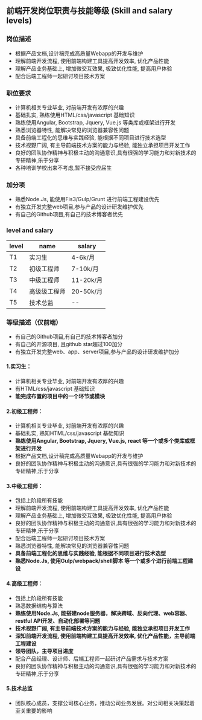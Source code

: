 ## 前端开发岗位职责与技能等级 (Skill and salary levels)

### 岗位描述
* 根据产品文档,设计稿完成高质量Webapp的开发与维护
* 理解前端开发流程, 使用前端构建工具提高开发效率, 优化产品性能
* 理解产品业务基础上, 增加微交互效果, 极致优化性能, 提高用户体验
* 配合后端工程师一起研讨项目技术方案

### 职位要求
* 计算机相关专业毕业, 对前端开发有浓厚的兴趣
* 基础扎实, 熟练使用HTML/css/javascript 基础知识
* 熟练使用Angular, Bootstrap, Jquery, Vue.js 等类库或框架进行开发
* 熟悉浏览器特性, 能解决常见的浏览器兼容性问题
* 具备前端工程化的思维与实践经验, 能根据不同项目进行技术选型
* 技术视野广阔, 有主导前端技术方案的能力与经验, 能独立承担项目开发工作
* 良好的团队协作精神与积极主动的沟通意识,具有很强的学习能力和对新技术的专研精神,乐于分享
* 各种培训学校出来不考虑,暂不接受应届生

### 加分项
* 熟悉Node.Js, 能使用Fis3/Gulp/Grunt 进行前端工程建设优先
* 有独立开发完整web项目,参与产品的设计研发维护优先
* 有自己的Github项目,有自己的技术博客者优先

### level and salary
level|name|salary
|---|---|---|
|T1|实习生|4-6k/月|
|T2|初级工程师|7-10k/月|
|T3|中级工程师|11-20k/月|
|T4|高级级工程师|20-50k/月|
|T5|技术总监|--|

### 等级描述（仅前端）
* 有自己的Github项目,有自己的技术博客者加分
* 有自己的开源项目, 且github star超过100加分
* 有独立开发完整web、app、server项目,参与产品的设计研发维护加分

#### 1.实习生：
* 计算机相关专业毕业, 对前端开发有浓厚的兴趣
* 有HTML/css/javascript 基础知识
* **能完成布置的项目中的一个环节或模块**

#### 2.初级工程师：
* 计算机相关专业毕业, 对前端开发有浓厚的兴趣
* 基础扎实, 熟知HTML/css/javascript 基础知识
* **熟练使用Angular, Bootstrap, Jquery, Vue.js, react 等一个或多个类库或框架进行开发**
* 根据产品文档,设计稿完成高质量Webapp的开发与维护
* 良好的团队协作精神与积极主动的沟通意识,具有很强的学习能力和对新技术的专研精神,乐于分享

#### 3.中级工程师：
* 包括上阶段所有技能
* 理解前端开发流程, 使用前端构建工具提高开发效率, 优化产品性能
* 理解产品业务基础上, 增加微交互效果, 极致优化性能, 提高用户体验
* 良好的团队协作精神与积极主动的沟通意识,具有很强的学习能力和对新技术的专研精神,乐于分享
* 配合后端工程师一起研讨项目技术方案
* 熟悉浏览器特性, 能解决常见的浏览器兼容性问题
* **具备前端工程化的思维与实践经验, 能根据不同项目进行技术选型**
* **熟悉Node.Js, 使用Gulp/webpack/shell脚本 等一个或多个进行前端工程建设**

#### 4.高级工程师：
* 包括上阶段所有技能
* 熟悉数据结构与算法
* **熟练使用Node.Js, 能搭建node服务器，解决跨域、反向代理、web容器、restful API开发、自动化部署等问题**
* **技术视野广阔, 有主导前端技术方案的能力与经验, 能独立承担项目开发工作**
* **深知前端开发流程, 使用前端构建工具提高开发效率, 优化产品性能，主导前端工程建设**
* **领导团队，主导项目进度**
* 配合产品经理、设计师、后端工程师一起研讨产品需求与技术方案
* 良好的团队协作精神与积极主动的沟通意识,具有很强的学习能力和对新技术的专研精神,乐于分享

#### 5.技术总监
* 团队核心成员，支撑公司核心业务，推动公司业务发展。对公司相关决策起着至关重要的影响
